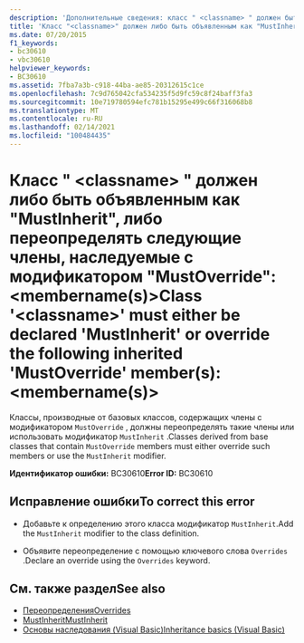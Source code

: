 ```yaml
---
description: 'Дополнительные сведения: класс " <classname> " должен быть объявлен как "MustInherit" или переопределять следующие члены, наследуемые "MustOverride": <membername >'
title: 'Класс "<classname>" должен либо быть объявленным как "MustInherit", либо переопределять следующие члены, помеченные как "MustOverride": <имена_членов>'
ms.date: 07/20/2015
f1_keywords:
- bc30610
- vbc30610
helpviewer_keywords:
- BC30610
ms.assetid: 7fba7a3b-c918-44ba-ae85-20312615c1ce
ms.openlocfilehash: 7c9d765042cfa534235f5d9fc59c8f24baff3fa3
ms.sourcegitcommit: 10e719780594efc781b15295e499c66f316068b8
ms.translationtype: MT
ms.contentlocale: ru-RU
ms.lasthandoff: 02/14/2021
ms.locfileid: "100484435"
---
```

# <a name="class-classname-must-either-be-declared-mustinherit-or-override-the-following-inherited-mustoverride-members-membernames"></a><span data-ttu-id="2669d-103">Класс " \<classname> " должен либо быть объявленным как "MustInherit", либо переопределять следующие члены, наследуемые с модификатором "MustOverride": \<membername(s)></span><span class="sxs-lookup"><span data-stu-id="2669d-103">Class '\<classname>' must either be declared 'MustInherit' or override the following inherited 'MustOverride' member(s): \<membername(s)></span></span>

<span data-ttu-id="2669d-104">Классы, производные от базовых классов, содержащих члены с модификатором `MustOverride` , должны переопределять такие члены или использовать модификатор `MustInherit` .</span><span class="sxs-lookup"><span data-stu-id="2669d-104">Classes derived from base classes that contain `MustOverride` members must either override such members or use the `MustInherit` modifier.</span></span>  
  
 <span data-ttu-id="2669d-105">**Идентификатор ошибки:** BC30610</span><span class="sxs-lookup"><span data-stu-id="2669d-105">**Error ID:** BC30610</span></span>  
  
## <a name="to-correct-this-error"></a><span data-ttu-id="2669d-106">Исправление ошибки</span><span class="sxs-lookup"><span data-stu-id="2669d-106">To correct this error</span></span>  
  
- <span data-ttu-id="2669d-107">Добавьте к определению этого класса модификатор `MustInherit`.</span><span class="sxs-lookup"><span data-stu-id="2669d-107">Add the `MustInherit` modifier to the class definition.</span></span>  
  
- <span data-ttu-id="2669d-108">Объявите переопределение с помощью ключевого слова `Overrides` .</span><span class="sxs-lookup"><span data-stu-id="2669d-108">Declare an override using the `Overrides` keyword.</span></span>  
  
## <a name="see-also"></a><span data-ttu-id="2669d-109">См. также раздел</span><span class="sxs-lookup"><span data-stu-id="2669d-109">See also</span></span>

- [<span data-ttu-id="2669d-110">Переопределения</span><span class="sxs-lookup"><span data-stu-id="2669d-110">Overrides</span></span>](../language-reference/modifiers/overrides.md)
- [<span data-ttu-id="2669d-111">MustInherit</span><span class="sxs-lookup"><span data-stu-id="2669d-111">MustInherit</span></span>](../language-reference/modifiers/mustinherit.md)
- [<span data-ttu-id="2669d-112">Основы наследования (Visual Basic)</span><span class="sxs-lookup"><span data-stu-id="2669d-112">Inheritance basics (Visual Basic)</span></span>](../programming-guide/language-features/objects-and-classes/inheritance-basics.md)
